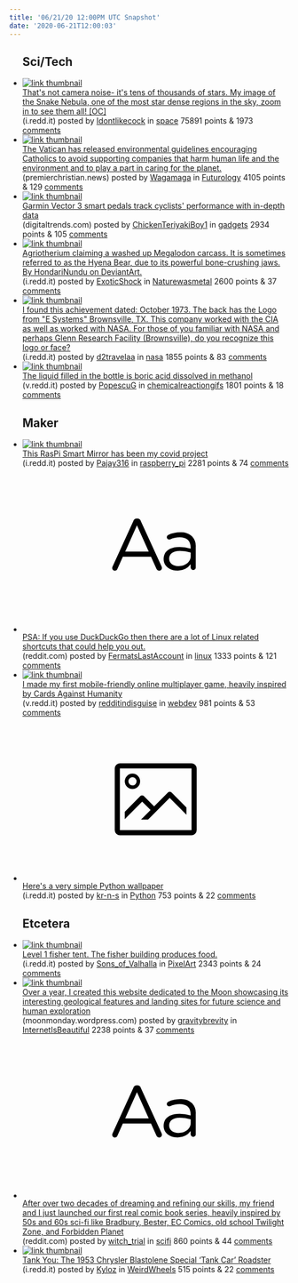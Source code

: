 ```yaml
---
title: '06/21/20 12:00PM UTC Snapshot'
date: '2020-06-21T12:00:03'
---
```

<ul>
<h2>Sci/Tech</h2>

<li><a href='https://i.redd.it/lqd6kx22arx41.jpg'><img src='https://b.thumbs.redditmedia.com/OmCv35FkIJ0MDEL1y7opIjpaEMbYIw-JK7Tit6m1PxA.jpg' alt='link thumbnail'></a><div><div class='linkTitle'><a href='https://i.redd.it/lqd6kx22arx41.jpg'>That's not camera noise- it's tens of thousands of stars. My image of the Snake Nebula, one of the most star dense regions in the sky, zoom in to see them all! [OC]</a></div>(i.redd.it) posted by <a href='https://www.reddit.com/user/Idontlikecock'>Idontlikecock</a> in <a href='https://www.reddit.com/r/space'>space</a> 75891 points & 1973 <a href='https://www.reddit.com/r/space/comments/hcwp7l/thats_not_camera_noise_its_tens_of_thousands_of/'>comments</a></div></li>

<li><a href='https://premierchristian.news/en/news/article/vatican-urges-catholics-to-divest-from-fossil-fuels-in-new-guidelines'><img src='https://b.thumbs.redditmedia.com/UaY0KN1ixt07xoIiOtZLk09NLiGUOYdq4y7Z5E8h7KA.jpg' alt='link thumbnail'></a><div><div class='linkTitle'><a href='https://premierchristian.news/en/news/article/vatican-urges-catholics-to-divest-from-fossil-fuels-in-new-guidelines'>The Vatican has released environmental guidelines encouraging Catholics to avoid supporting companies that harm human life and the environment and to play a part in caring for the planet.</a></div>(premierchristian.news) posted by <a href='https://www.reddit.com/user/Wagamaga'>Wagamaga</a> in <a href='https://www.reddit.com/r/Futurology'>Futurology</a> 4105 points & 129 <a href='https://www.reddit.com/r/Futurology/comments/hcnfu2/the_vatican_has_released_environmental_guidelines/'>comments</a></div></li>

<li><a href='https://www.digitaltrends.com/fitness-tracker-reviews/garmin-vector-3-review/'><img src='https://b.thumbs.redditmedia.com/DXhVoqqveRVlgt0liaYLheA-kWqU9umeB91AyhnNDEU.jpg' alt='link thumbnail'></a><div><div class='linkTitle'><a href='https://www.digitaltrends.com/fitness-tracker-reviews/garmin-vector-3-review/'>Garmin Vector 3 smart pedals track cyclists' performance with in-depth data</a></div>(digitaltrends.com) posted by <a href='https://www.reddit.com/user/ChickenTeriyakiBoy1'>ChickenTeriyakiBoy1</a> in <a href='https://www.reddit.com/r/gadgets'>gadgets</a> 2934 points & 105 <a href='https://www.reddit.com/r/gadgets/comments/hcp0cn/garmin_vector_3_smart_pedals_track_cyclists/'>comments</a></div></li>

<li><a href='https://i.redd.it/ujkpdgpb53651.jpg'><img src='https://b.thumbs.redditmedia.com/H-mHLFl38J39Cx_6iUHn1bi8ejw34D9rTEdrXorD_Rc.jpg' alt='link thumbnail'></a><div><div class='linkTitle'><a href='https://i.redd.it/ujkpdgpb53651.jpg'>Agriotherium claiming a washed up Megalodon carcass. It is sometimes referred to as the Hyena Bear, due to its powerful bone-crushing jaws. By HondariNundu on DeviantArt.</a></div>(i.redd.it) posted by <a href='https://www.reddit.com/user/ExoticShock'>ExoticShock</a> in <a href='https://www.reddit.com/r/Naturewasmetal'>Naturewasmetal</a> 2600 points & 37 <a href='https://www.reddit.com/r/Naturewasmetal/comments/hcocjl/agriotherium_claiming_a_washed_up_megalodon/'>comments</a></div></li>

<li><a href='https://i.redd.it/04qg6greu2651.jpg'><img src='https://b.thumbs.redditmedia.com/JDCxidF5dsy6lH1QnH_q4WKvZYBzRZaWP8QLycETsVA.jpg' alt='link thumbnail'></a><div><div class='linkTitle'><a href='https://i.redd.it/04qg6greu2651.jpg'>I found this achievement dated: October 1973. The back has the Logo from "E Systems" Brownsville, TX. This company worked with the CIA as well as worked with NASA. For those of you familiar with NASA and perhaps Glenn Research Facility (Brownsville), do you recognize this logo or face?</a></div>(i.redd.it) posted by <a href='https://www.reddit.com/user/d2travelaa'>d2travelaa</a> in <a href='https://www.reddit.com/r/nasa'>nasa</a> 1855 points & 83 <a href='https://www.reddit.com/r/nasa/comments/hcnci1/i_found_this_achievement_dated_october_1973_the/'>comments</a></div></li>

<li><a href='https://v.redd.it/8v0gm0lao2651'><img src='https://b.thumbs.redditmedia.com/-5JNEaCFgqV31m2ezhsVXbct8jDhJVxCdGGqSB3ixcc.jpg' alt='link thumbnail'></a><div><div class='linkTitle'><a href='https://v.redd.it/8v0gm0lao2651'>The liquid filled in the bottle is boric acid dissolved in methanol</a></div>(v.redd.it) posted by <a href='https://www.reddit.com/user/PopescuG'>PopescuG</a> in <a href='https://www.reddit.com/r/chemicalreactiongifs'>chemicalreactiongifs</a> 1801 points & 18 <a href='https://www.reddit.com/r/chemicalreactiongifs/comments/hcmw0p/the_liquid_filled_in_the_bottle_is_boric_acid/'>comments</a></div></li>

<h2>Maker</h2>

<li><a href='https://i.redd.it/comxv5xcb6651.jpg'><img src='https://b.thumbs.redditmedia.com/XILuc0-x7E7x1S8db9DDN-Ky2UMDsY5N1ADaIVjQ0Hs.jpg' alt='link thumbnail'></a><div><div class='linkTitle'><a href='https://i.redd.it/comxv5xcb6651.jpg'>This RasPi Smart Mirror has been my covid project</a></div>(i.redd.it) posted by <a href='https://www.reddit.com/user/Pajay316'>Pajay316</a> in <a href='https://www.reddit.com/r/raspberry_pi'>raspberry_pi</a> 2281 points & 74 <a href='https://www.reddit.com/r/raspberry_pi/comments/hcywqy/this_raspi_smart_mirror_has_been_my_covid_project/'>comments</a></div></li>

<li><a href='https://www.reddit.com/r/linux/comments/hcthv4/psa_if_you_use_duckduckgo_then_there_are_a_lot_of/'><svg version='1.1' viewBox='-34 -12 104 64' preserveAspectRatio='xMidYMid slice' xmlns='http://www.w3.org/2000/svg' xmlns:xlink='http://www.w3.org/1999/xlink'>
    <title>text link thumbnail</title>
    <path d='M12.19,8.84a1.45,1.45,0,0,0-1.4-1h-.12a1.46,1.46,0,0,0-1.42,1L1.14,26.56a1.29,1.29,0,0,0-.14.59,1,1,0,0,0,1,1,1.12,1.12,0,0,0,1.08-.77l2.08-4.65h11l2.08,4.59a1.24,1.24,0,0,0,1.12.83,1.08,1.08,0,0,0,1.08-1.08,1.64,1.64,0,0,0-.14-.57ZM6.08,20.71l4.59-10.22,4.6,10.22Z'>
    </path>
    <path d='M32.24,14.78A6.35,6.35,0,0,0,27.6,13.2a11.36,11.36,0,0,0-4.7,1,1,1,0,0,0-.58.89,1,1,0,0,0,.94.92,1.23,1.23,0,0,0,.39-.08,8.87,8.87,0,0,1,3.72-.81c2.7,0,4.28,1.33,4.28,3.92v.5a15.29,15.29,0,0,0-4.42-.61c-3.64,0-6.14,1.61-6.14,4.64v.05c0,2.95,2.7,4.48,5.37,4.48a6.29,6.29,0,0,0,5.19-2.48V26.9a1,1,0,0,0,1,1,1,1,0,0,0,1-1.06V19A5.71,5.71,0,0,0,32.24,14.78Zm-.56,7.7c0,2.28-2.17,3.89-4.81,3.89-1.94,0-3.61-1.06-3.61-2.86v-.06c0-1.8,1.5-3,4.2-3a15.2,15.2,0,0,1,4.22.61Z'>
    </path>
    </svg></a><div><div class='linkTitle'><a href='https://www.reddit.com/r/linux/comments/hcthv4/psa_if_you_use_duckduckgo_then_there_are_a_lot_of/'>PSA: If you use DuckDuckGo then there are a lot of Linux related shortcuts that could help you out.</a></div>(reddit.com) posted by <a href='https://www.reddit.com/user/FermatsLastAccount'>FermatsLastAccount</a> in <a href='https://www.reddit.com/r/linux'>linux</a> 1333 points & 121 <a href='https://www.reddit.com/r/linux/comments/hcthv4/psa_if_you_use_duckduckgo_then_there_are_a_lot_of/'>comments</a></div></li>

<li><a href='https://v.redd.it/iirpan67z4651'><img src='https://b.thumbs.redditmedia.com/MIPXu3TmbfGBX9wsrfuRVzF-ibDSqVSvmq5od-1Uuus.jpg' alt='link thumbnail'></a><div><div class='linkTitle'><a href='https://v.redd.it/iirpan67z4651'>I made my first mobile-friendly online multiplayer game, heavily inspired by Cards Against Humanity</a></div>(v.redd.it) posted by <a href='https://www.reddit.com/user/redditindisguise'>redditindisguise</a> in <a href='https://www.reddit.com/r/webdev'>webdev</a> 981 points & 53 <a href='https://www.reddit.com/r/webdev/comments/hcuq5p/i_made_my_first_mobilefriendly_online_multiplayer/'>comments</a></div></li>

<li><a href='https://i.redd.it/szncuech07651.png'><svg version='1.1' viewBox='-34 -14 104 64' preserveAspectRatio='xMidYMid meet' xmlns='http://www.w3.org/2000/svg' xmlns:xlink='http://www.w3.org/1999/xlink'>
    <title>link thumbnail</title>
    <path d='M32,4H4A2,2,0,0,0,2,6V30a2,2,0,0,0,2,2H32a2,2,0,0,0,2-2V6A2,2,0,0,0,32,4ZM4,30V6H32V30Z'></path>
    <path d='M8.92,14a3,3,0,1,0-3-3A3,3,0,0,0,8.92,14Zm0-4.6A1.6,1.6,0,1,1,7.33,11,1.6,1.6,0,0,1,8.92,9.41Z'></path>
    <path d='M22.78,15.37l-5.4,5.4-4-4a1,1,0,0,0-1.41,0L5.92,22.9v2.83l6.79-6.79L16,22.18l-3.75,3.75H15l8.45-8.45L30,24V21.18l-5.81-5.81A1,1,0,0,0,22.78,15.37Z'></path>
    </svg></a><div><div class='linkTitle'><a href='https://i.redd.it/szncuech07651.png'>Here's a very simple Python wallpaper</a></div>(i.redd.it) posted by <a href='https://www.reddit.com/user/kr-n-s'>kr-n-s</a> in <a href='https://www.reddit.com/r/Python'>Python</a> 753 points & 22 <a href='https://www.reddit.com/r/Python/comments/hd0ueq/heres_a_very_simple_python_wallpaper/'>comments</a></div></li>

<h2>Etcetera</h2>

<li><a href='https://i.redd.it/4pfyhgrop3651.png'><img src='https://b.thumbs.redditmedia.com/BhR7ROmrHAMmVFWaMs6l4EGV6FJ5qYNvxN2wEWcoUMc.jpg' alt='link thumbnail'></a><div><div class='linkTitle'><a href='https://i.redd.it/4pfyhgrop3651.png'>Level 1 fisher tent. The fisher building produces food.</a></div>(i.redd.it) posted by <a href='https://www.reddit.com/user/Sons_of_Valhalla'>Sons_of_Valhalla</a> in <a href='https://www.reddit.com/r/PixelArt'>PixelArt</a> 2343 points & 24 <a href='https://www.reddit.com/r/PixelArt/comments/hcqbdt/level_1_fisher_tent_the_fisher_building_produces/'>comments</a></div></li>

<li><a href='https://moonmonday.wordpress.com/'><img src='https://b.thumbs.redditmedia.com/XFgugBhnkXvI4pAm9Yd3pqqASsOEfi15CHfEw7U8Qes.jpg' alt='link thumbnail'></a><div><div class='linkTitle'><a href='https://moonmonday.wordpress.com/'>Over a year, I created this website dedicated to the Moon showcasing its interesting geological features and landing sites for future science and human exploration</a></div>(moonmonday.wordpress.com) posted by <a href='https://www.reddit.com/user/gravitybrevity'>gravitybrevity</a> in <a href='https://www.reddit.com/r/InternetIsBeautiful'>InternetIsBeautiful</a> 2238 points & 37 <a href='https://www.reddit.com/r/InternetIsBeautiful/comments/hcrmf9/over_a_year_i_created_this_website_dedicated_to/'>comments</a></div></li>

<li><a href='https://www.reddit.com/r/scifi/comments/hcodzs/after_over_two_decades_of_dreaming_and_refining/'><svg version='1.1' viewBox='-34 -12 104 64' preserveAspectRatio='xMidYMid slice' xmlns='http://www.w3.org/2000/svg' xmlns:xlink='http://www.w3.org/1999/xlink'>
    <title>text link thumbnail</title>
    <path d='M12.19,8.84a1.45,1.45,0,0,0-1.4-1h-.12a1.46,1.46,0,0,0-1.42,1L1.14,26.56a1.29,1.29,0,0,0-.14.59,1,1,0,0,0,1,1,1.12,1.12,0,0,0,1.08-.77l2.08-4.65h11l2.08,4.59a1.24,1.24,0,0,0,1.12.83,1.08,1.08,0,0,0,1.08-1.08,1.64,1.64,0,0,0-.14-.57ZM6.08,20.71l4.59-10.22,4.6,10.22Z'>
    </path>
    <path d='M32.24,14.78A6.35,6.35,0,0,0,27.6,13.2a11.36,11.36,0,0,0-4.7,1,1,1,0,0,0-.58.89,1,1,0,0,0,.94.92,1.23,1.23,0,0,0,.39-.08,8.87,8.87,0,0,1,3.72-.81c2.7,0,4.28,1.33,4.28,3.92v.5a15.29,15.29,0,0,0-4.42-.61c-3.64,0-6.14,1.61-6.14,4.64v.05c0,2.95,2.7,4.48,5.37,4.48a6.29,6.29,0,0,0,5.19-2.48V26.9a1,1,0,0,0,1,1,1,1,0,0,0,1-1.06V19A5.71,5.71,0,0,0,32.24,14.78Zm-.56,7.7c0,2.28-2.17,3.89-4.81,3.89-1.94,0-3.61-1.06-3.61-2.86v-.06c0-1.8,1.5-3,4.2-3a15.2,15.2,0,0,1,4.22.61Z'>
    </path>
    </svg></a><div><div class='linkTitle'><a href='https://www.reddit.com/r/scifi/comments/hcodzs/after_over_two_decades_of_dreaming_and_refining/'>After over two decades of dreaming and refining our skills, my friend and I just launched our first real comic book series, heavily inspired by 50s and 60s sci-fi like Bradbury, Bester, EC Comics, old school Twilight Zone, and Forbidden Planet</a></div>(reddit.com) posted by <a href='https://www.reddit.com/user/witch_trial'>witch_trial</a> in <a href='https://www.reddit.com/r/scifi'>scifi</a> 860 points & 44 <a href='https://www.reddit.com/r/scifi/comments/hcodzs/after_over_two_decades_of_dreaming_and_refining/'>comments</a></div></li>

<li><a href='https://i.redd.it/vsgd1ymn45651.jpg'><img src='https://b.thumbs.redditmedia.com/_yiDtzLRb1PAcYY_5Rcw9D_Fjzi0eZkCe7W6E5_IsZU.jpg' alt='link thumbnail'></a><div><div class='linkTitle'><a href='https://i.redd.it/vsgd1ymn45651.jpg'>Tank You: The 1953 Chrysler Blastolene Special ‘Tank Car’ Roadster</a></div>(i.redd.it) posted by <a href='https://www.reddit.com/user/Kyloz'>Kyloz</a> in <a href='https://www.reddit.com/r/WeirdWheels'>WeirdWheels</a> 515 points & 22 <a href='https://www.reddit.com/r/WeirdWheels/comments/hcv209/tank_you_the_1953_chrysler_blastolene_special/'>comments</a></div></li>

</ul>
